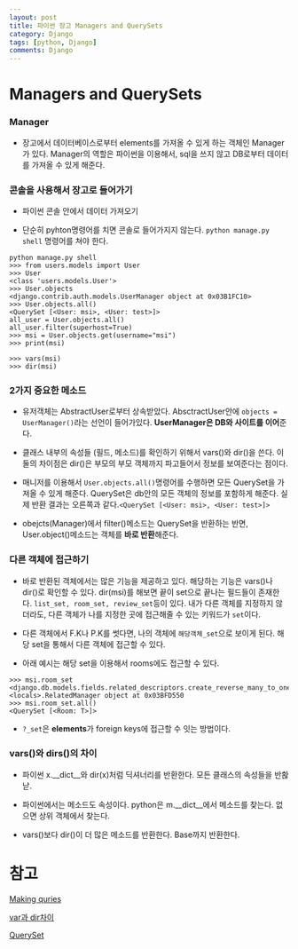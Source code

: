 ```yaml
---
layout: post
title: 파이썬 장고 Managers and QuerySets
category: Django
tags: [python, Django]
comments: Django
---
```


# Managers and QuerySets

### Manager

- 장고에서 데이터베이스로부터 elements를 가져올 수 있게 하는 객체인 Manager가 있다. Manager의 역할은 파이썬을 이용해서, sql을 쓰지 않고 DB로부터 데이터를 가져올 수 있게 해준다.

### 콘솔을 사용해서 장고로 들어가기

- 파이썬 콘솔 안에서 데이터 가져오기

- 단순히 pyhton명령어를 치면 콘솔로 들어가지지 않는다. `python manage.py shell` 명령어를 쳐야 한다.

```console
python manage.py shell
>>> from users.models import User
>>> User
<class 'users.models.User'>
>>> User.objects
<django.contrib.auth.models.UserManager object at 0x03B1FC10>
>>> User.objects.all()
<QuerySet [<User: msi>, <User: test>]>
all_user = User.objects.all()
all_user.filter(superhost=True)
>>> msi = User.objects.get(username="msi")
>>> print(msi)

>>> vars(msi)
>>> dir(msi)
```


### 2가지 중요한 메소드

- 유저객체는 AbstractUser로부터 상속받았다. AbsctractUser안에 `objects = UserManager()`라는 선언이 들어가있다. **UserManager은 DB와 사이트를 이어**준다.

- 클래스 내부의 속성들 (필드, 메소드)를 확인하기 위해서 vars()와 dir()을 쓴다. 이 둘의 차이점은 dir()은 부모의 부모 객체까지 파고들어서 정보를 보여준다는 점이다.

- 매니저를 이용해서 `User.objects.all()`명령어를 수행하면 모든 QuerySet을 가져올 수 있게 해준다. QuerySet은 db안의 모든 객체의 정보를 포함하게 해준다. 실제 반환 결과는 오른쪽과 같다.`<QuerySet [<User: msi>, <User: test>]>`

- obejcts(Manager)에서 filter()메소드는 QuerySet을 반환하는 반면, User.object()메소드는 객체를 **바로 반환**해준다.


### 다른 객체에 접근하기

- 바로 반환된 객체에서는 많은 기능을 제공하고 있다. 해당하는 기능은 vars()나 dir()로 확인할 수 있다. dir(msi)를 해보면 끝이 set으로 끝나는 필드들이 존재한다. `list_set, room_set, review_set`등이 있다. 내가 다른 객체를 지정하지 않더라도, 다른 객체가 나를 지정한 곳에 접근해줄 수 있는 키워드가 `set`이다.

- 다른 객체에서 F.K나 P.K를 썻다면, 나의 객체에 `해당객체_set`으로 보이게 된다. 해당 set을 통해서 다른 객체에 접근할 수 있다.

- 아래 예시는 해당 set을 이용해서 rooms에도 접근할 수 있다.

```console
>>> msi.room_set
<django.db.models.fields.related_descriptors.create_reverse_many_to_one_manager.<locals>.RelatedManager object at 0x03BFD550
>>> msi.room_set.all()
<QuerySet [<Room: T>]>
```

- `?_set`은 **elements**가 foreign keys에 접근할 수 잇는 방법이다.


### vars()와 dirs()의 차이

- 파이썬 x.__dict__와 dir(x)처럼 딕셔너리를 반환한다. 모든 클래스의 속성들을 반홚낟.

- 파이썬에서는 메소드도 속성이다. python은 m.__dict__에서 메소드를 찾는다.  없으면 상위 객체에서 찾는다.

- vars()보다 dir()이 더 많은 메소드를 반환한다. Base까지 반환한다.

# 참고

[Making quries](https://docs.djangoproject.com/en/2.2/topics/db/queries/)

[var과 dir차이](https://stackoverflow.com/questions/980249/difference-between-dir-and-vars-keys-in-python)

[QuerySet](https://docs.djangoproject.com/en/2.2/ref/models/querysets/#django.db.models.query.QuerySet)